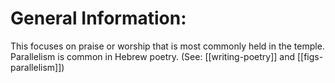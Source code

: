 # General Information:

This focuses on praise or worship that is most commonly held in the temple. Parallelism is common in Hebrew poetry. (See: [[writing-poetry]] and [[figs-parallelism]])